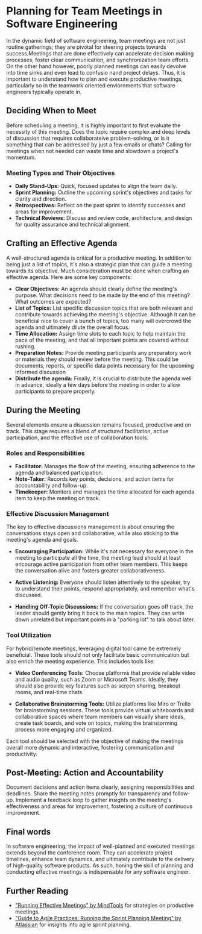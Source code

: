 # **Planning for Team Meetings in Software Engineering**


In the dynamic field of software engineering, team meetings are not just routine gatherings; they are pivotal for steering projects towards success.Meetings that are done effectively can accelerate decision making processes, foster clear communication, and synchronization team efforts. On the other hand however, poorly planned meetings can easily devolve into time sinks and even lead to confusio nand project delays. Thus, it is important to understand how to plan and execute productive meetings, particularly so in the teamwork oriented enviornments that software engineers typically operate in. 


## Deciding When to Meet

Before scheduling a meeting, it is highly important to first evaluate the necessity of this meeting. Does the topic require complex and deep levels of discussion that requires collaborateive problem-solving, or is it something that can be addressed by just a few emails or chats? Calling for meetings when not needed can waste time and slowdown a project's momentum. 

### Meeting Types and Their Objectives

- **Daily Stand-Ups:** Quick, focused updates to align the team daily.
- **Sprint Planning:** Outline the upcoming sprint's objectives and tasks for clarity and direction.
- **Retrospectives:** Reflect on the past sprint to identify successes and areas for improvement.
- **Technical Reviews:** Discuss and review code, architecture, and design for quality assurance and technical alignment.

## Crafting an Effective Agenda

A well-structured agenda is critical for a productive meeting. In addition to being just a list of topics, it's also a strategic plan that can guide a meeting towards its objective. Much consideration must be done when crafting an effective agenda. Here are some key components: 

- **Clear Objectives:** An agenda should clearly define the meeting's purpose. What decisions need to be made by the end of this meeting? What outcomes are expected? 
- **List of Topics:** List specific discussion topics that are both relevant and contribute towards achieving the meeting's objective. Although it can be beneficial nice to cover a bunch of topics, too many will overcrowd the agenda and ultimately dilute the overall focus. 
- **Time Allocation:** Assign time slots to each topic to help maintain the pace of the meeting, and that all important points are covered without rushing. 
- **Preparation Notes:** Provide meeting participants any preparatory work or materials they should review before the meeting. This could be documents, reports, or specific data points necessary for the upcoming informed discussion 
- **Distribute the agenda:** Finally, it is crucial to distribute the agenda well in advance, ideally a few days before the meeting in order to allow participants to prepare properly.

## **During the Meeting**
Several elements ensure a disucssion remains focused, productive and on track. This stage requires a blend of structured facilitation, active participation, and the effective use of collaboration tools.

### Roles and Responsibilities

- **Facilitator:** Manages the flow of the meeting, ensuring adherence to the agenda and balanced participation.
- **Note-Taker:** Records key points, decisions, and action items for accountability and follow-up.
- **Timekeeper:** Monitors and manages the time allocated for each agenda item to keep the meeting on track.

### Effective Discussion Management

The key to effective discussions management is about ensuring the conversations stays open and collaborative, while also sticking to the meeting's agenda and goals.

- **Encouraging Participation:** While it's not necessary for everyone in the meeting to participate all the time, the meeting lead should at least encourage active participation from other team members. This keeps the conversation alive and fosters greater collaborativeness. 

- **Active Listening:** Everyone should listen attentively to the speaker, try to understand their points, respond appropriately, and remember what's discussed.

- **Handling Off-Topic Discussions:** If the conversation goes off track, the leader should gently bring it back to the main topics. They can write down unrelated but important points in a "parking lot" to talk about later.

### Tool Utilization

For hybrid/remote meetings, leveraging digital tool came be extremely beneficial. These tools should not only facilitate basic communication but also enrich the meeting experience. This includes tools like:

- **Video Conferencing Tools:** Choose platforms that provide reliable video and audio quality, such as Zoom or Microsoft Teams. Ideally, they should also provide key features such as screen sharing, breakout rooms, and real-time chats.

- **Collaborative Brainstorming Tools:** Utilize platforms like Miro or Trello for brainstorming sessions. These tools provide virtual whiteboards and collaborative spaces where team members can visually share ideas, create task boards, and vote on topics, making the brainstorming process more engaging and organized.

Each tool should be selected with the objective of making the meetings overall more dynamic and interactive, fostering communication and productivity. 

## Post-Meeting: Action and Accountability

Document decisions and action items clearly, assigning responsibilities and deadlines. Share the meeting notes promptly for transparency and follow-up. Implement a feedback loop to gather insights on the meeting's effectiveness and areas for improvement, fostering a culture of continuous improvement.

## Final words

In software engineering, the impact of well-planned and executed meetings extends beyond the conference room. They can accelerate project timelines, enhance team dynamics, and ultimately contribute to the delivery of high-quality software products. As such, honing the skill of planning and conducting effective meetings is indispensable for any software engineer.

## **Further Reading**

- ["Running Effective Meetings" by MindTools](https://www.mindtools.com/CommSkll/RunningMeetings.htm) for strategies on productive meetings.
- ["Guide to Agile Practices: Running the Sprint Planning Meeting" by Atlassian](https://www.atlassian.com/agile/scrum/sprint-planning) for insights into agile sprint planning.